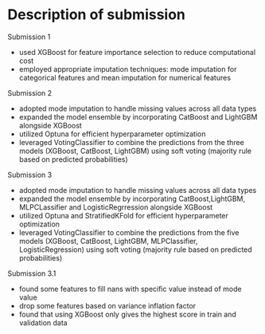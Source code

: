 # Description of submission
Submission 1 
- used XGBoost for feature importance selection to reduce computational cost
- employed appropriate imputation techniques: mode imputation for categorical features and mean imputation for numerical features

Submission 2
- adopted mode imputation to handle missing values across all data types
- expanded the model ensemble by incorporating CatBoost and LightGBM alongside XGBoost
- utilized Optuna for efficient hyperparameter optimization
- leveraged VotingClassifier to combine the predictions from the three models (XGBoost, CatBoost, LightGBM) using soft voting (majority rule based on predicted probabilities)

Submission 3
- adopted mode imputation to handle missing values across all data types
- expanded the model ensemble by incorporating CatBoost,LightGBM, MLPCLassifier and LogisticRegrression alongside XGBoost
- utilized Optuna and StratifiedKFold for efficient hyperparameter optimization
- leveraged VotingClassifier to combine the predictions from the five models (XGBoost, CatBoost, LightGBM, MLPClassifier, LogisticRegression) using soft voting (majority rule based on predicted probabilities)

Submission 3.1
- found some features to fill nans with specific value instead of mode value
- drop some features based on variance inflation factor
- found that using XGBoost only gives the highest score in train and validation data
